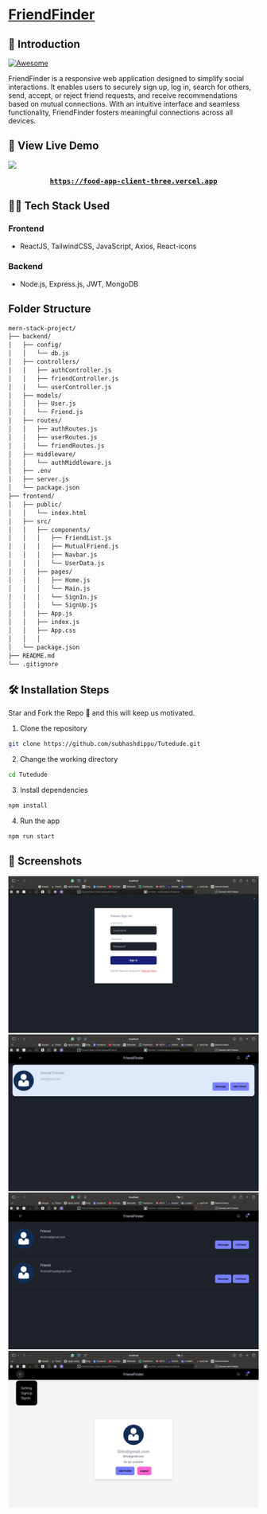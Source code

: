 # [FriendFinder](<(https://client-three.vercel.app)>)

## 📌 Introduction

[![Awesome](https://awesome.re/badge.svg)](https://awesome.re)

FriendFinder is a responsive web application designed to simplify social interactions. It enables users to securely sign up, log in, search for others, send, accept, or reject friend requests, and receive recommendations based on mutual connections. With an intuitive interface and seamless functionality, FriendFinder fosters meaningful connections across all devices.

## 🚀 View Live Demo

<img src="https://img.shields.io/badge/website-up-greene" />

<pre><center><a href="[https://tutedude-6kzz.vercel.app/](https://tutedude-6kzz.vercel.app/)"><b>https://food-app-client-three.vercel.app</b></a></center></pre>

## 👨‍💻 Tech Stack Used

### Frontend

- ReactJS, TailwindCSS, JavaScript, Axios, React-icons

### Backend

- Node.js, Express.js, JWT, MongoDB

## Folder Structure

```bash
mern-stack-project/
├── backend/
│   ├── config/
│   │   └── db.js
│   ├── controllers/
│   │   ├── authController.js
│   │   ├── friendController.js
│   │   └── userController.js
│   ├── models/
│   │   ├── User.js
│   │   └── Friend.js
│   ├── routes/
│   │   ├── authRoutes.js
│   │   ├── userRoutes.js
│   │   └── friendRoutes.js
│   ├── middleware/
│   │   └── authMiddleware.js
│   ├── .env
│   ├── server.js
│   └── package.json
├── frontend/
│   ├── public/
│   │   └── index.html
│   ├── src/
│   │   ├── components/
│   │   │   ├── FriendList.js
│   │   │   ├── MutualFriend.js
│   │   │   ├── Navbar.js
│   │   │   └── UserData.js
│   │   ├── pages/
│   │   │   ├── Home.js
│   │   │   └── Main.js
│   │   │   └── SignIn.js
│   │   │   └── SignUp.js
│   │   ├── App.js
│   │   ├── index.js
│   │   ├── App.css
│   │   │
│   └── package.json
├── README.md
└── .gitignore

```

## 🛠️ Installation Steps

Star and Fork the Repo 🌟 and this will keep us motivated.

1. Clone the repository

```bash
git clone https://github.com/subhashdippu/Tutedude.git
```

2. Change the working directory

```bash
cd Tutedude
```

3. Install dependencies

```bash
npm install
```

4. Run the app

```bash
npm run start
```

## 📸 Screenshots

<img src='./Frontend/src/Readme/SignIn.png'/>
<img src='./Frontend/src/Readme/Home.png'/>
<img src='.//Frontend/src/Readme/Friend.png'/>
<img src='./Frontend/src/Readme/Profile.png'/>
